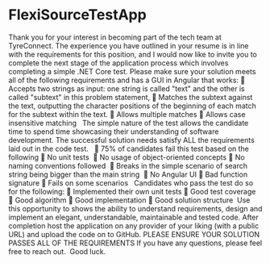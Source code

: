 ﻿# FlexiSourceTestApp

Thank you for your interest in becoming part of the tech team at TyreConnect.
The experience you have outlined in your resume is in line with the requirements for this position,
and I would now like to invite you to complete the next stage of the application process which
involves completing a simple .NET Core test.
Please make sure your solution meets all of the following requirements and has a GUI in Angular
that works:
 Accepts two strings as input: one string is called &quot;text&quot; and the other is called &quot;subtext&quot; in
this problem statement,
 Matches the subtext against the text, outputting the character positions of the beginning of
each match for the subtext within the text.
 Allows multiple matches
 Allows case insensitive matching
 
The simple nature of the test allows the candidate time to spend time showcasing their
understanding of software development. The successful solution needs satisfy ALL the requirements
laid out in the code test.
 
 75% of candidates fail this test based on the following
 No unit tests 
 No usage of object-oriented concepts
 No naming conventions followed 
 Breaks in the simple scenario of search string being bigger than the main string 
 No Angular UI
 Bad function signature
 Fails on some scenarios
 
Candidates who pass the test do so for the following:
 Implemented their own unit tests
 Good test coverage
 Good algorithm
 Good implementation
 Good solution structure 
Use this opportunity to shows the ability to understand requirements, design and implement an
elegant, understandable, maintainable and tested code.
After completion host the application on any provider of your liking (with a public URL) and upload
the code on to GitHub.
PLEASE ENSURE YOUR SOLUTION PASSES ALL OF THE REQUIREMENTS
If you have any questions, please feel free to reach out. 
Good luck.